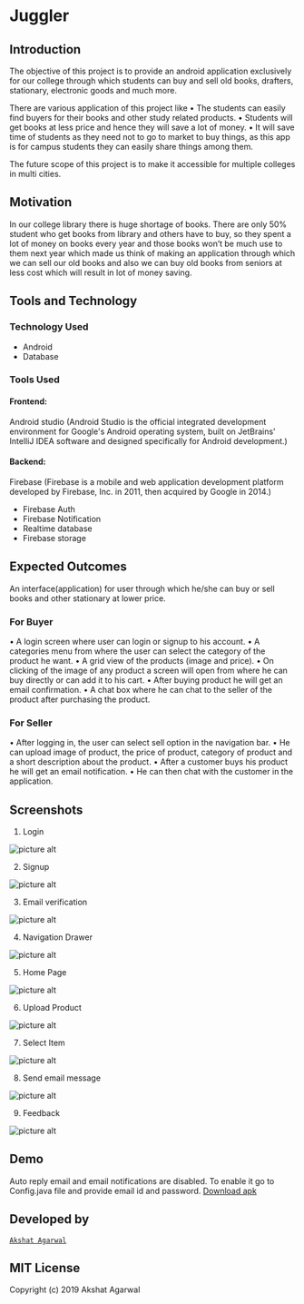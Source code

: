 
# Juggler



## Introduction

The objective of this project is to provide an android application exclusively for our college through which students can buy and sell old books, drafters, stationary, electronic goods and much more.

There are various application of this project like
•	The students can easily find buyers for their books and other study related products.
•	Students will get books at less price and hence they will save a lot of money.
•	It will save time of students as they need not to go to market to buy things, as this app is for campus students they can easily share things among them.

The future scope of this project is to make it accessible for multiple colleges in multi cities.

## Motivation

In our college library there is huge shortage of books. There are only 50% student who get books from library and others have to buy, so they spent a lot of money on books every year and those books won’t be much use to them next year which made us think of making an application through which we can sell our old books and also we can buy old books from seniors at less cost which will result in lot of money saving.

## Tools and Technology

### Technology Used
- Android
- Database

### Tools Used
#### Frontend:  
Android studio (Android Studio is the official integrated development environment for Google's Android operating system, built on JetBrains' IntelliJ IDEA software and designed specifically for Android development.)

#### Backend:
Firebase (Firebase is a mobile and web application development platform developed by Firebase, Inc. in 2011, then acquired by Google in 2014.)
- Firebase Auth
- Firebase Notification
- Realtime database
- Firebase storage


## Expected Outcomes

An interface(application) for user through which he/she can buy or sell books and other stationary at lower price.

### For Buyer
•	A login screen where user can login or signup to his account.
•	A categories menu from where the user can select the category of the product he want.
•	A grid view of the products (image and price).
•	On clicking of the image of any product a screen will open from where he can buy directly or can add it to his cart.
•	After buying product he will get an email confirmation.
•	A chat box where he can chat to the seller of the product after purchasing the product.

### For Seller

•	After logging in, the user can select sell option in the navigation bar.
•	He can upload image of product, the price of product, category of product and a short description about the product.
•	After a customer buys his product he will get an email notification.
•	He can then chat with the customer in the application.

## Screenshots

1. Login

![picture alt](https://github.com/git-akshat/mini-project/blob/master/Screenshots/login.png)

2. Signup

![picture alt](https://github.com/git-akshat/mini-project/blob/master/Screenshots/signup.png)

3. Email verification

![picture alt](https://github.com/git-akshat/mini-project/blob/master/Screenshots/email_verification.png)

4. Navigation Drawer

![picture alt](https://github.com/git-akshat/mini-project/blob/master/Screenshots/Navigation_drawer.png)

5. Home Page

![picture alt](https://github.com/git-akshat/mini-project/blob/master/Screenshots/home.png)

6. Upload Product

![picture alt](https://github.com/git-akshat/mini-project/blob/master/Screenshots/upload_product.png)

7. Select Item

![picture alt](https://github.com/git-akshat/mini-project/blob/master/Screenshots/item.png)

8. Send email message

![picture alt](https://github.com/git-akshat/mini-project/blob/master/Screenshots/message.png)

9. Feedback

![picture alt](https://github.com/git-akshat/mini-project/blob/master/Screenshots/Feedback.png)


## Demo
Auto reply email and email notifications are disabled. To enable it go to Config.java file and provide email id and password.
[Download apk](https://github.com/git-akshat/mini-project/releases/download/v16.6.19-alpha/Juggler-v16.6.19.apk)

## Developed by
[`Akshat Agarwal`](https://github.com/git-akshat)

## MIT License
Copyright (c) 2019 Akshat Agarwal
